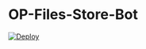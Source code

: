 # OP-Files-Store-Bot


[![Deploy](https://www.herokucdn.com/deploy/button.svg)](https://heroku.com/deploy?template=https://github.com/Luffyxdraken/OP-Files-Store-Bot)
